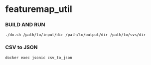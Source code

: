 # featuremap_util
<!--
### Build

```
docker build -t featuremap_util .
```

### Run
```
docker run --name jsonic -v $(pwd)/input:/data/input -v $(pwd)/output:/data/output -itd featuremap_util
```-->

### BUILD AND RUN

```
./do.sh /path/to/input/dir /path/to/output/dir /path/to/svs/dir
```

### CSV to JSON

```
docker exec jsonic csv_to_json
```
